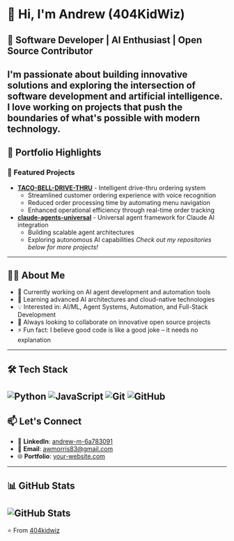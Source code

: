 # 👋 Hi, I'm Andrew (404KidWiz)
## 🚀 Software Developer | AI Enthusiast | Open Source Contributor
I'm passionate about building innovative solutions and exploring the intersection of software development and artificial intelligence. I love working on projects that push the boundaries of what's possible with modern technology.
---
## 💼 Portfolio Highlights
### 🌟 Featured Projects
- **[TACO-BELL-DRIVE-THRU](https://github.com/404kidwiz/TACO-BELL-DRIVE-THRU)** - Intelligent drive-thru ordering system
  - Streamlined customer ordering experience with voice recognition
  - Reduced order processing time by automating menu navigation
  - Enhanced operational efficiency through real-time order tracking
- **[claude-agents-universal](https://github.com/404kidwiz/claude-agents-universal)** - Universal agent framework for Claude AI integration
  - Building scalable agent architectures
  - Exploring autonomous AI capabilities
*Check out my repositories below for more projects!*
---
## 👨‍💻 About Me
- 🔭 Currently working on AI agent development and automation tools
- 🌱 Learning advanced AI architectures and cloud-native technologies
- 💡 Interested in: AI/ML, Agent Systems, Automation, and Full-Stack Development
- 🎯 Always looking to collaborate on innovative open source projects
- ⚡ Fun fact: I believe good code is like a good joke – it needs no explanation
---
## 🛠️ Tech Stack
![Python](https://img.shields.io/badge/-Python-3776AB?style=flat-square&logo=python&logoColor=white)
![JavaScript](https://img.shields.io/badge/-JavaScript-F7DF1E?style=flat-square&logo=javascript&logoColor=black)
![Git](https://img.shields.io/badge/-Git-F05032?style=flat-square&logo=git&logoColor=white)
![GitHub](https://img.shields.io/badge/-GitHub-181717?style=flat-square&logo=github&logoColor=white)
---
## 📫 Let's Connect
- 💼 **LinkedIn**: [andrew-m-6a783091](https://www.linkedin.com/in/andrew-m-6a783091/)
- 📧 **Email**: awmorris83@gmail.com
- 🌐 **Portfolio**: [your-website.com](https://your-website.com)
---
## 📊 GitHub Stats
![GitHub Stats](https://github-readme-stats.vercel.app/api?username=404kidwiz&show_icons=true&theme=radical)
---
⭐️ From [404kidwiz](https://github.com/404kidwiz)
